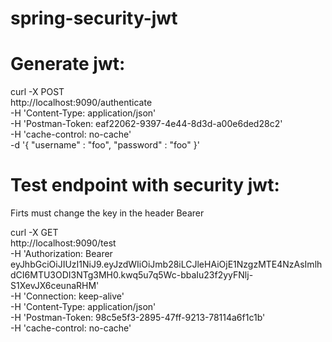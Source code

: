# spring-security-jwt

# Generate jwt:

curl -X POST \
  http://localhost:9090/authenticate \
  -H 'Content-Type: application/json' \
  -H 'Postman-Token: eaf22062-9397-4e44-8d3d-a00e6ded28c2' \
  -H 'cache-control: no-cache' \
  -d '{ "username" : "foo", "password" : "foo" }'


# Test endpoint with security jwt:

Firts must change the key in the header Bearer

curl -X GET \
  http://localhost:9090/test \
  -H 'Authorization: Bearer eyJhbGciOiJIUzI1NiJ9.eyJzdWIiOiJmb28iLCJleHAiOjE1NzgzMTE4NzAsImlhdCI6MTU3ODI3NTg3MH0.kwq5u7q5Wc-bbaIu23f2yyFNlj-S1XevJX6ceunaRHM' \
  -H 'Connection: keep-alive' \
  -H 'Content-Type: application/json' \
  -H 'Postman-Token: 98c5e5f3-2895-47ff-9213-78114a6f1c1b' \
  -H 'cache-control: no-cache'
